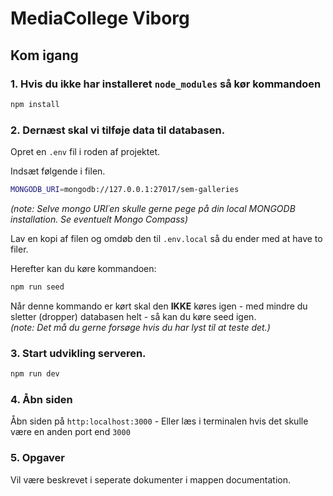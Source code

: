 # MediaCollege Viborg


## Kom igang

### 1. Hvis du ikke har installeret ``node_modules`` så kør kommandoen

```bash
npm install
```

### 2. Dernæst skal vi tilføje data til databasen.

Opret en `.env` fil i roden af projektet.

Indsæt følgende i filen.

```bash
MONGODB_URI=mongodb://127.0.0.1:27017/sem-galleries
```
*(note: Selve mongo URI´en skulle gerne pege på din local MONGODB installation. Se eventuelt Mongo Compass)*

Lav en kopi af filen og omdøb den til `.env.local` så du ender med at have to filer.


Herefter kan du køre kommandoen:

```bash
npm run seed
```

Når denne kommando er kørt skal den **IKKE** køres igen - med mindre du sletter (dropper) databasen helt - så kan du køre seed igen.        
*(note: Det må du gerne forsøge hvis du har lyst til at teste det.)*


### 3. Start udvikling serveren.

```bash
npm run dev
```

### 4. Åbn siden

Åbn siden på ``http:localhost:3000`` - Eller læs i terminalen hvis det skulle være en anden port end `3000`

### 5. Opgaver

Vil være beskrevet i seperate dokumenter i mappen documentation.